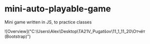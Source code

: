 # mini-auto-playable-game
Mini game written in JS, to practice classes

![Overview]("C:\Users\Alex\Desktop\TA21V_Pugatšov\11_1_11_20\Отчёт (Bootstrap)")